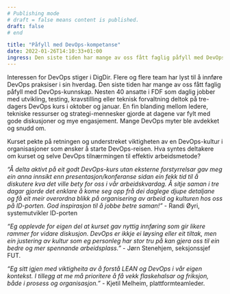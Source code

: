 ```yaml
---
# Publishing mode
# draft = false means content is published. 
draft: false
# end

title: "Påfyll med DevOps-kompetanse"
date: 2022-01-26T14:10:33+01:00
ingress: Den siste tiden har mange av oss fått faglig påfyll med DevOps-kunnskap. Nesten 40 ansatte i FDF har deltatt på  tre-dagers DevOps-kurs.
---
```


Interessen for DevOps stiger i DigDir. Flere og flere team har lyst til å innføre DevOps praksiser i sin hverdag. Den siste tiden har mange av oss fått faglig påfyll med DevOps-kunnskap. Nesten 40 ansatte i FDF som daglig jobber med utvikling, testing, kravstilling eller teknisk forvaltning deltok på  tre-dagers DevOps kurs i oktober og januar. En fin blanding mellom ledere, tekniske ressurser og strategi-mennesker gjorde at dagene var fylt med gode diskusjoner og mye engasjement. Mange DevOps myter ble avdekket og snudd om.


Kurset pekte på retningen og understreket viktigheten av en DevOps-kultur i organisasjoner som ønsker å starte DevOps-reisen.
Hva syntes deltakere om kurset og selve DevOps tilnærmingen til effektiv arbeidsmetode?

*“Å delta aktivt på eit  godt DevOps-kurs utan eksterne forstyrrelsar gav meg ein anna innsikt enn presentasjon/konferanse sidan ein fekk tid til å diskutere kva det ville bety for oss i vår arbeidskvardag. Å sitje saman i tre dagar gjorde det enklare å kome seg opp frå dei daglege djupe detaljane og få eit meir overordna blikk på organisering av arbeid og kulturen hos oss på ID-porten. God inspirasjon til å jobbe betre saman!”* - Randi Øyri, systemutvikler ID-porten

*“Eg opplevde for eigen del at kurset gav nyttig innføring som gir likere rammer for vidare diskusjon. DevOps er ikkje ei løysing eller eit tiltak, men ein justering av kultur som eg personleg har stor tru på kan gjera oss til ein bedre og mer spennande arbeidsplass.”* - Jørn Stenehjem, seksjonssjef FUT.

*“Eg sitt igjen med viktigheita av å forstå LEAN og DevOps i vår eigen kontekst. I tillegg at me må prioritere å få vekk flaskehalsar og friksjon, både i prosess og organisasjon.”* - Kjetil Melheim, plattformteamleder.